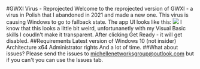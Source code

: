 #GWXI Virus - Reprojected
Welcome to the reprojected version of GWXI - a virus in Polish that I abandoned in 2021
and made a new one.
This virus is causing Windows to go to fallback state.
The app UI looks like this:
![](https://user-images.githubusercontent.com/70703680/226149650-3b6feda1-71d6-496b-99b9-1548a08b1f24.png)
I know that this looks a little bit weird, unfortunanetly with my Visual Basic skills I coudln't
make it transparent.
After clicking Get Ready - it will get disabled.
##Requirements
Latest version of Windows 10 (not insider)
Architecture x64
Administrator rights
And a lot of time.
##What about issues?
Please send the issues to michellenetworksgroup@outlook.com but if you can't
you can use the Issues tab.
